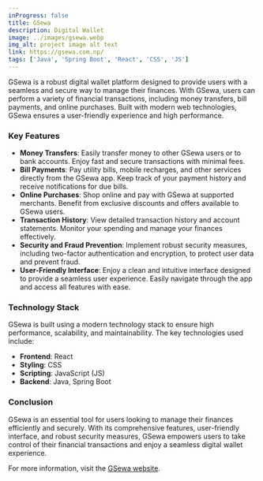 ```yaml
---
inProgress: false
title: GSewa
description: Digital Wallet
image: ../images/gsewa.webp
img_alt: project image alt text
link: https://gsewa.com.np/
tags: ['Java', 'Spring Boot', 'React', 'CSS', 'JS']
---
```


GSewa is a robust digital wallet platform designed to provide users with a seamless and secure way to manage their finances. With GSewa, users can perform a variety of financial transactions, including money transfers, bill payments, and online purchases. Built with modern web technologies, GSewa ensures a user-friendly experience and high performance.

### Key Features

- **Money Transfers**: Easily transfer money to other GSewa users or to bank accounts. Enjoy fast and secure transactions with minimal fees.
- **Bill Payments**: Pay utility bills, mobile recharges, and other services directly from the GSewa app. Keep track of your payment history and receive notifications for due bills.
- **Online Purchases**: Shop online and pay with GSewa at supported merchants. Benefit from exclusive discounts and offers available to GSewa users.
- **Transaction History**: View detailed transaction history and account statements. Monitor your spending and manage your finances effectively.
- **Security and Fraud Prevention**: Implement robust security measures, including two-factor authentication and encryption, to protect user data and prevent fraud.
- **User-Friendly Interface**: Enjoy a clean and intuitive interface designed to provide a seamless user experience. Easily navigate through the app and access all features with ease.

### Technology Stack

GSewa is built using a modern technology stack to ensure high performance, scalability, and maintainability. The key technologies used include:

- **Frontend**: React
- **Styling**: CSS
- **Scripting**: JavaScript (JS)
- **Backend**: Java, Spring Boot

### Conclusion

GSewa is an essential tool for users looking to manage their finances efficiently and securely. With its comprehensive features, user-friendly interface, and robust security measures, GSewa empowers users to take control of their financial transactions and enjoy a seamless digital wallet experience.

For more information, visit the [GSewa website](https://gsewa.com.np/).